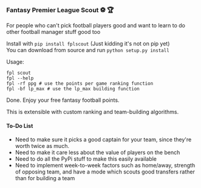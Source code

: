 ### Fantasy Premier League Scout :soccer: :trophy:

For people who can't pick football players good and want to learn to do other football manager stuff good too

Install with `pip install fplscout` (Just kidding it's not on pip yet)  
You can download from source and run `python setup.py install`

Usage:

~~~
fpl scout
fpl --help
fpl -rf ppg # use the points per game ranking function
fpl -bf lp_max # use the lp_max building function
~~~

Done. Enjoy your free fantasy football points.

This is extensible with custom ranking and team-building algorithms.

#### To-Do List

* Need to make sure it picks a good captain for your team, since they're worth twice as much.
* Need to make it care less about the value of players on the bench
* Need to do all the PyPi stuff to make this easily available
* Need to implement week-to-week factors such as home/away, strength of opposing team, and have a mode which scouts good transfers rather than for building a team